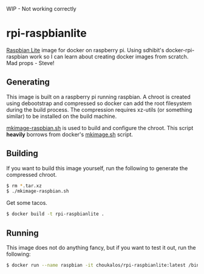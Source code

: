 WIP - Not working correctly


rpi-raspbianlite
===================

[Raspbian Lite](http://www.raspbian.org/) image for docker on raspberry pi.  Using sdhibit's docker-rpi-raspbian work so I can learn about creating docker images from scratch.  Mad props - Steve!


Generating
----------

This image is built on a raspberry pi running raspbian. A chroot is created using debootstrap and compressed so docker can add the root filesystem during the build process. The compression requires xz-utils (or something similar) to be installed on the build machine.  

[mkimage-raspbian.sh](https://github.com/choukalos/docker-rpi-raspbian/blob/master/mkimage-raspbian.sh) is used to build and configure the chroot. This script **heavily** borrows from docker's [mkimage.sh](https://github.com/docker/docker/blob/master/contrib/mkimage.sh) script.

Building
--------
If you want to build this image yourself, run the following to generate the compressed chroot.

```bash
$ rm *.tar.xz
$ ./mkimage-raspbian.sh
```
Get some tacos.

```bash
$ docker build -t rpi-raspbianlite .
```

Running
-------
This image does not do anything fancy, but if you want to test it out, run the following:

```bash
$ docker run --name raspbian -it choukalos/rpi-raspbianlite:latest /bin/bash
```
